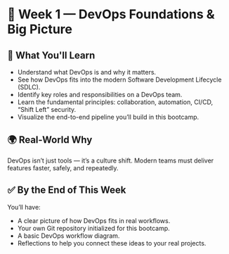 # 📅 Week 1 — DevOps Foundations & Big Picture

## 🎯 What You'll Learn
- Understand what DevOps is and why it matters.
- See how DevOps fits into the modern Software Development Lifecycle (SDLC).
- Identify key roles and responsibilities on a DevOps team.
- Learn the fundamental principles: collaboration, automation, CI/CD, “Shift Left” security.
- Visualize the end-to-end pipeline you’ll build in this bootcamp.

## 🌍 Real-World Why
DevOps isn’t just tools — it’s a culture shift. Modern teams must deliver features faster, safely, and repeatedly.

## ✅ By the End of This Week
You’ll have:
- A clear picture of how DevOps fits in real workflows.
- Your own Git repository initialized for this bootcamp.
- A basic DevOps workflow diagram.
- Reflections to help you connect these ideas to your real projects.